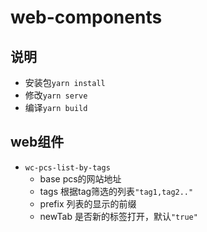 # web-components

## 说明

- 安装包`yarn install`
- 修改`yarn serve`
- 编译`yarn build`

## web组件


- `wc-pcs-list-by-tags`
  - base pcs的网站地址
  - tags 根据tag筛选的列表`"tag1,tag2.."`
  - prefix 列表的显示的前缀
  - newTab 是否新的标签打开，默认`"true"`


